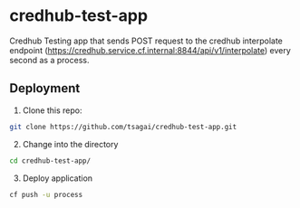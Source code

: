 # credhub-test-app
Credhub Testing app that sends POST request to the credhub interpolate endpoint (https://credhub.service.cf.internal:8844/api/v1/interpolate) every second as a process.

## Deployment
1. Clone this repo:
```bash
git clone https://github.com/tsagai/credhub-test-app.git
```

2. Change into the directory
```bash
cd credhub-test-app/
```

3. Deploy application
```bash
cf push -u process
```
